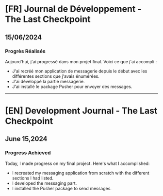 # [FR] Journal de Développement - The Last Checkpoint

## 15/06/2024

### Progrès Réalisés

Aujourd'hui, j'ai progressé dans mon projet final. Voici ce que j'ai accompli :

- J'ai recréé mon application de messagerie depuis le début avec les différentes sections que j'avais énumérées.
- J'ai développé la partie messagerie.
- J'ai installé le package Pusher pour envoyer des messages.

---

# [EN] Development Journal - The Last Checkpoint

## June 15,2024

### Progress Achieved

Today, I made progress on my final project. Here's what I accomplished:

- I recreated my messaging application from scratch with the different sections I had listed.
- I developed the messaging part.
- I installed the Pusher package to send messages.
